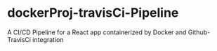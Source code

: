# dockerProj-travisCi-Pipeline
A CI/CD Pipeline for a React app containerized by Docker and Github-TravisCi integration
